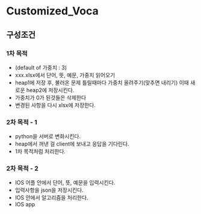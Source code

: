 # Customized_Voca

## 구성조건

### 1차 목적
- (default of 가중치 : 3)
- xxx.xlsx에서 단어, 뜻, 예문, 가중치 읽어오기  
- heap1에 저장 후, 불러온 문제 틀릴때마다 가중치 올려주기(맞추면 내리기) 이때 새로운 heap2에 저장시킨다.
- 가중치가 0가 된것들은 삭제한다
- 변경된 사항을 다시 xlsx에 저장한다.

### 2차 목적 - 1
- python을 서버로 변화시킨다.
- heap에서 꺼낸 걸 client에 보내고 응답을 기다린다.
- 1차 목적처럼 처리한다.

### 2차 목적 - 2
- IOS 어플 안에서 단어, 뜻, 예문을 입력시킨다.
- 입력사항을 json을 저장시킨다.
- IOS 안에서 알고리즘을 처리한다.
- IOS app 
